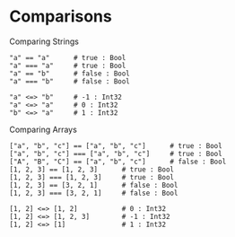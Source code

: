# Comparisons

Comparing Strings

```crystal
"a" == "a"		# true : Bool
"a" === "a"		# true : Bool
"a" == "b"		# false : Bool
"a" === "b"		# false : Bool

"a" <=> "b"		# -1 : Int32
"a" <=> "a"		# 0 : Int32
"b" <=> "a"		# 1 : Int32
```

Comparing Arrays

```crystal
["a", "b", "c"] == ["a", "b", "c"]		# true : Bool
["a", "b", "c"] === ["a", "b", "c"]		# true : Bool
["A", "B", "C"] == ["a", "b", "c"]		# false : Bool
[1, 2, 3] == [1, 2, 3]		# true : Bool
[1, 2, 3] === [1, 2, 3]		# true : Bool
[1, 2, 3] == [3, 2, 1]		# false : Bool
[1, 2, 3] === [3, 2, 1]		# false : Bool

[1, 2] <=> [1, 2]			# 0 : Int32
[1, 2] <=> [1, 2, 3]		# -1 : Int32
[1, 2] <=> [1]				# 1 : Int32
```

<!-- TODO: consider other comparisons like >, <, etc -->
<!-- TODO: comparing tuples and other types -->

